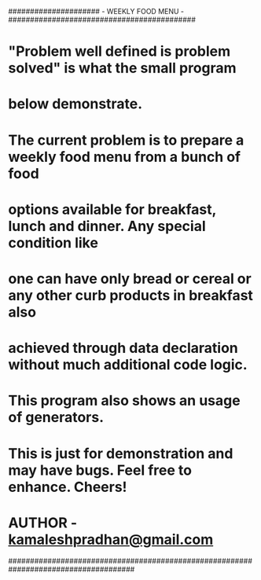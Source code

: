 ##################### - WEEKLY FOOD MENU - ###########################################
# "Problem well defined is problem solved" is what the small program
# below demonstrate.
# The current problem is to prepare a weekly food menu from a bunch of food
# options available for breakfast, lunch and dinner. Any special condition like
# one can have only bread or cereal or any other curb products in breakfast also
# achieved through data declaration without much additional code logic.
# This program also shows an usage of generators.
# This is just for demonstration and may have bugs. Feel free to enhance. Cheers!
# AUTHOR - kamaleshpradhan@gmail.com
#####################################################################################